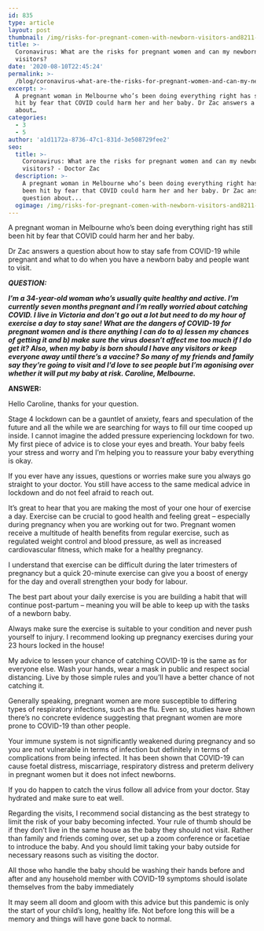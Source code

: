 ```yaml
---
id: 835
type: article
layout: post
thumbnail: /img/risks-for-pregnant-comen-with-newborn-visitors-and8211-coronavirus.jpg
title: >-
  Coronavirus: What are the risks for pregnant women and can my newborn have
  visitors?
date: '2020-08-10T22:45:24'
permalink: >-
  /blog/coronavirus-what-are-the-risks-for-pregnant-women-and-can-my-newborn-have-visitors/
excerpt: >-
  A pregnant woman in Melbourne who’s been doing everything right has still been
  hit by fear that COVID could harm her and her baby. Dr Zac answers a question
  about…
categories:
  - 3
  - 5
author: 'a1d1172a-8736-47c1-831d-3e508729fee2'
seo:
  title: >-
    Coronavirus: What are the risks for pregnant women and can my newborn have
    visitors? - Doctor Zac
  description: >-
    A pregnant woman in Melbourne who’s been doing everything right has still
    been hit by fear that COVID could harm her and her baby. Dr Zac answers a
    question about...
  ogimage: /img/risks-for-pregnant-comen-with-newborn-visitors-and8211-coronavirus.jpg
---
```


A pregnant woman in Melbourne who’s been doing everything right has still been hit by fear that COVID could harm her and her baby.

Dr Zac answers a question about how to stay safe from COVID-19 while pregnant and what to do when you have a newborn baby and people want to visit.

**_QUESTION:_**

**_I’m a 34-year-old woman who’s usually quite healthy and active. I’m currently seven months pregnant and I’m really worried about catching COVID. I live in Victoria and don’t go out a lot but need to do my hour of exercise a day to stay sane! What are the dangers of COVID-19 for pregnant women and is there anything I can do to a) lessen my chances of getting it and b) make sure the virus doesn’t affect me too much if I do get it? Also, when my baby is born should I have any visitors or keep everyone away until there’s a vaccine? So many of my friends and family say they’re going to visit and I’d love to see people but I’m agonising over whether it will put my baby at risk. Caroline, Melbourne._**

**ANSWER:**

Hello Caroline, thanks for your question.

Stage 4 lockdown can be a gauntlet of anxiety, fears and speculation of the future and all the while we are searching for ways to fill our time cooped up inside. I cannot imagine the added pressure experiencing lockdown for two. My first piece of advice is to close your eyes and breath. Your baby feels your stress and worry and I’m helping you to reassure your baby everything is okay.

If you ever have any issues, questions or worries make sure you always go straight to your doctor. You still have access to the same medical advice in lockdown and do not feel afraid to reach out.

It’s great to hear that you are making the most of your one hour of exercise a day. Exercise can be crucial to good health and feeling great – especially during pregnancy when you are working out for two. Pregnant women receive a multitude of health benefits from regular exercise, such as regulated weight control and blood pressure, as well as increased cardiovascular fitness, which make for a healthy pregnancy.

I understand that exercise can be difficult during the later trimesters of pregnancy but a quick 20-minute exercise can give you a boost of energy for the day and overall strengthen your body for labour.

The best part about your daily exercise is you are building a habit that will continue post-partum – meaning you will be able to keep up with the tasks of a newborn baby.

Always make sure the exercise is suitable to your condition and never push yourself to injury. I recommend looking up pregnancy exercises during your 23 hours locked in the house!

My advice to lessen your chance of catching COVID-19 is the same as for everyone else. Wash your hands, wear a mask in public and respect social distancing. Live by those simple rules and you’ll have a better chance of not catching it.

Generally speaking, pregnant women are more susceptible to differing types of respiratory infections, such as the flu. Even so, studies have shown there’s no concrete evidence suggesting that pregnant women are more prone to COVID-19 than other people.

Your immune system is not significantly weakened during pregnancy and so you are not vulnerable in terms of infection but definitely in terms of complications from being infected. It has been shown that COVID-19 can cause foetal distress, miscarriage, respiratory distress and preterm delivery in pregnant women but it does not infect newborns.

If you do happen to catch the virus follow all advice from your doctor. Stay hydrated and make sure to eat well.

Regarding the visits, I recommend social distancing as the best strategy to limit the risk of your baby becoming infected. Your rule of thumb should be if they don’t live in the same house as the baby they should not visit. Rather than family and friends coming over, set up a zoom conference or facetiae to introduce the baby. And you should limit taking your baby outside for necessary reasons such as visiting the doctor.

All those who handle the baby should be washing their hands before and after and any household member with COVID-19 symptoms should isolate themselves from the baby immediately

It may seem all doom and gloom with this advice but this pandemic is only the start of your child’s long, healthy life. Not before long this will be a memory and things will have gone back to normal.
